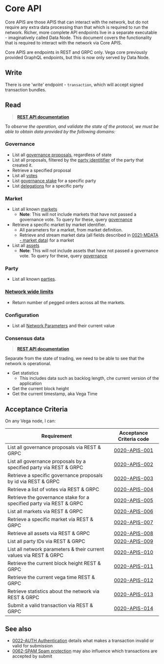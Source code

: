 # Core API

Core APIS are those APIS that can interact with the network, but do not require any extra data processing than that which is required to run the network. Richer, more complete API endpoints live in a separate executable - imaginatively called Data Node. This document covers the functionality that is required to interact with the network via Core APIS.

Core APIS are endpoints in REST and GRPC only. Vega core previously provided GraphQL endpoints, but this is now only served by Data Node.

## Write

There is one 'write' endpoint - `transaction`, which will accept signed transaction bundles.

## Read

> **[REST API documentation](https://docs.vega.xyz/testnet/api/rest/core/core-service-submit-transaction)**

To *observe the operation, and validate the state of the protocol, we must be able to obtain data provided by the following domains:*

### Governance

- List all [governance proposals](./0028-GOVE-governance.md), regardless of state
- List all proposals, filtered by the [party identitifier](./0017-PART-party.md) of the party that created it.
- Retrieve a specified proposal
- List all [votes](./0028-GOVE-governance.md#voting-for-a-proposal)
- List [governance stake](./0059-STKG-simple_staking_and_delegating.md) for a specific party
- List [delegations](./0059-STKG-simple_staking_and_delegating.md) for a specific party

### Market

- List all known [markets](./0001-MKTF-market_framework.md)
  - **Note**: This will not include markets that have not passed a governance vote. To query for these, query [governance](#governance)
- Retrieve a specific market by market identifier.
  - All parameters for a market, from market definition.
  - Retrieve and stream market data (all fields described in [0021-MDATA - market data](./0021-MDAT-market_data_spec.md)) for a market
- List all [assets](./0040-ASSF-asset_framework.md)
  - **Note**: This will not include assets that have not passed a governance vote. To query for these, query [governance](#governance)

### Party

- List all known [parties](./0017-PART-party.md).

### [Network wide limits](./0078-NWLI-network_wide_limits.md)

- Return number of pegged orders across all the markets.

### Configuration

- List all [Network Parameters](./0054-NETP-network_parameters.md) and their current value

### Consensus data

> **[REST API documentation](https://docs.vega.xyz/testnet/category/api/rest/core/core-service)**

Separate from the state of trading, we need to be able to see that the network is operational.

- Get statistics
  - This includes data such as backlog length, che current version of the application
- Get the current block height
- Get the current timestamp, aka Vega Time

## Acceptance Criteria

On any Vega node, I can:

| Requirement | Acceptance Criteria code |
|-----------|:------------------------:|
| List all governance proposals via REST & GRPC |<a name="0020-APIS-001" href="#0020-APIS-001">0020-APIS-001</a>|
| List all governance proposals by a specified party via REST & GRPC             |<a name="0020-APIS-002" href="#0020-APIS-002">0020-APIS-002</a> 
| Retrieve a specific governance proposals by id via REST & GRPC             |<a name="0020-APIS-003" href="#0020-APIS-003">0020-APIS-003</a> |
| Retrieve a list of votes via REST & GRPC |<a name="0020-APIS-004" href="#0020-APIS-004">0020-APIS-004</a>|
| Retrieve the governance stake for a specified party via REST & GRPC |<a name="0020-APIS-005" href="#0020-APIS-005">0020-APIS-005</a>|
| List all markets via REST & GRPC |<a name="0020-APIS-006" href="#0020-APIS-006">0020-APIS-006</a>|
| Retrieve a specific market via REST & GRPC | <a name="0020-APIS-007" href="#0020-APIS-007">0020-APIS-007</a>|
| Retrieve all assets via REST & GRPC | <a name="0020-APIS-008" href="#0020-APIS-008">0020-APIS-008</a>|
| List all party IDs via REST & GRPC | <a name="0020-APIS-009" href="#0020-APIS-009">0020-APIS-009</a>|
| List all network parameters & their current values via REST & GRPC | <a name="0020-APIS-010" href="#0020-APIS-010">0020-APIS-010</a>|
| Retrieve the current block height REST & GRPC | <a name="0020-APIS-011" href="#0020-APIS-011">0020-APIS-011</a>|
| Retrieve the current vega time REST & GRPC | <a name="0020-APIS-012" href="#0020-APIS-012">0020-APIS-012</a>|
| Retrieve statistics about the network via REST & GRPC | <a name="0020-APIS-013" href="#0020-APIS-013">0020-APIS-013</a>|
| Submit a valid transaction via REST & GRPC | <a name="0020-APIS-014" href="#0020-APIS-014">0020-APIS-014</a>|

## See also

- [0022-AUTH Authentication](./0022-AUTH-auth.md) details what makes a transaction invalid or valid for submission
- [0062-SPAM Spam protection](./0022-AUTH-auth.md) may also influence which transactions are accepted by submit
